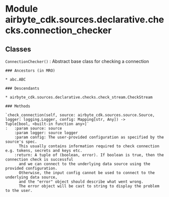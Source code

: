 Module airbyte_cdk.sources.declarative.checks.connection_checker
================================================================

Classes
-------

`ConnectionChecker()`
:   Abstract base class for checking a connection

    ### Ancestors (in MRO)

    * abc.ABC

    ### Descendants

    * airbyte_cdk.sources.declarative.checks.check_stream.CheckStream

    ### Methods

    `check_connection(self, source: airbyte_cdk.sources.source.Source, logger: logging.Logger, config: Mapping[str, Any]) ‑> Tuple[bool, <built-in function any>]`
    :   :param source: source
        :param logger: source logger
        :param config: The user-provided configuration as specified by the source's spec.
          This usually contains information required to check connection e.g. tokens, secrets and keys etc.
        :return: A tuple of (boolean, error). If boolean is true, then the connection check is successful
          and we can connect to the underlying data source using the provided configuration.
          Otherwise, the input config cannot be used to connect to the underlying data source,
          and the "error" object should describe what went wrong.
          The error object will be cast to string to display the problem to the user.